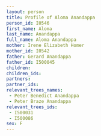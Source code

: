 ```yaml
---
layout: person
title: Profile of Aloma Anandappa
person_id: I0546
first_name: Aloma
last_name: Anandappa
full_name: Aloma Anandappa
mother: Irene Elizabeth Homer
mother_id: I0542
father: Gerard Anandappa
father_id: I500045
children:
children_ids:
partners:
partner_ids:
relevant_trees_names:
 - Peter Benedict Anandappa
 - Peter Braze Anandappa
relevant_trees_ids:
 - I500031
 - I500086
sex: F
---
```


